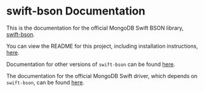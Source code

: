 # swift-bson Documentation

This is the documentation for the official MongoDB Swift BSON library, [swift-bson](https://github.com/mongodb/swift-bson).

You can view the README for this project, including installation instructions, [here](https://github.com/mongodb/swift-bson/blob/master/README.md).

Documentation for other versions of `swift-bson` can be found [here](https://mongodb.github.io/swift-bson/docs).

The documentation for the official MongoDB Swift driver, which depends on `swift-bson`, can be found [here](https://mongodb.github.io/mongo-swift-driver/MongoSwift/index.html).
